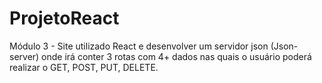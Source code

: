 # ProjetoReact
Módulo 3 - Site utilizado React e desenvolver um servidor json (Json-server) onde irá conter 3 rotas com 4+ dados nas quais o usuário poderá realizar o GET, POST, PUT, DELETE.
